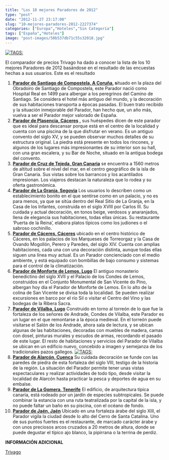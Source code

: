 ```yaml
---
title: "Los 10 mejores Paradores de 2012"
type: "post"
date: "2012-11-27 23:17:00"
slug: "10-mejores-paradores-2012-2227374"
categories: ["Europa","Hoteles","Sin Categoría"]
tags: ["España","Hoteles"]
image: "post-images/50b537db71c55s32018.jpg"
---
```


 [![ TAGS:](post-images/50b537db71c55s32018.jpg "interior del Parador de Plasencia")](post-images/50b537db71c55s32018.jpg)

 El comparador de precios Trivago ha dado a conocer la lista de los 10 mejores Paradores de 2012 basándose en el resultado de las encuestas hechas a sus usuarios. Este es el resultado

1. **[Parador de Santiago de Compostela, A Coruña](http://www.trivago.es/santiago-de-compostela-31777/hotel/parador-de-santiago-de-compostela-110895), s**ituado en la plaza del Obradoiro de Santiago de Compostela, este Parador nació como Hospital Real en 1499 para albergar a los peregrinos del Camino de Santiago. Se considera el hotel más antiguo del mundo, y la decoración de sus habitaciones transporta a épocas pasadas. El buen trato recibido y la situación inmejorable del Parador, han hecho que, un año más, vuelva a ser el Parador mejor valorado de España.
2. **[Parador de Plasencia, Cáceres](http://www.trivago.es/plasencia-102624/hotel/parador-de-plasencia-156545) ,** sus huéspedes dicen de este parador que es ideal para descansar porque está en el centro de la localidad y cuenta con una piscina de la que disfrutar en verano. Es un antiguo convento del siglo XV, y se pueden observar muchos detalles de su estructura original. La piedra está presente en todos los rincones, y algunos de los lugares más impresionantes de su interior son su hall, con una gran escalera, y su Bar de Noche, situado en la antigua bodega del convento.
3. **[Parador de Cruz de Tejeda, Gran Canaria](http://www.trivago.es/cruz-de-tejeda-94729/hotel/parador-de-cruz-de-tejeda-163295)** se encuentra a 1560 metros de altitud sobre el nivel del mar, en el centro geográfico de la isla de Gran Canaria. Sus vistas sobre los barrancos y los acantilados impresionan. Los viajeros destacan la naturaleza que lo rodea y su oferta gastronómica.
4. **[Parador de La Granja, Segovia](http://www.trivago.es/san-ildefonso-115382/hotel/parador-de-la-granja-175847)** Los usuarios lo describen como un establecimiento bonito en el que sentirse como en un palacio, y no es para menos, ya que se sitúa dentro del Real Sitio de La Granja, en la Casa de los Infantes, construida en el siglo XVIII por Carlos III. Su cuidada y actual decoración, en tonos beige, verdosos y anaranjados, llena de elegancia sus habitaciones, todas ellas únicas. Su restaurante ‘Puerta de la Reina’, elabora platos típicos como los judiones o el sabroso cochinillo.
5. **[Parador de Cáceres, Cáceres](http://www.trivago.es/caceres-31770/hotel/parador-de-caceres-110646)** ubicado en el centro histórico de Cáceres, en los palacios de los Marqueses de Torreorgaz y la Casa de Ovando Mogollón, Perero y Paredes, del siglo XIV. Cuenta con amplias habitaciones, cada una con una decoración distinta, aunque todas ellas siguen una línea muy actual. Es un Parador concienciado con el medio ambiente, y está equipado con bombillas de bajo consumo y sistemas para el control de la climatización.
6. **[Parador de Monforte de Lemos, Lugo](http://www.trivago.es/monforte-de-lemos-102675/hotel/parador-de-monforte-de-lemos-157670)**  El antiguo monasterio benedictino del siglo XVII y el Palacio de los Condes de Lemos, construidos en el Conjunto Monumental de San Vicente do Pino, albergan hoy día el Parador de Monforte de Lemos. En lo alto de la colina de San Vicente se divisa toda la localidad. Se pueden realizar excursiones en barco por el río Sil o visitar el Centro del Vino y las bodegas de la Ribera Sacra.
7. **[Parador de Vilalba, Lugo](http://www.trivago.es/villalba-102678/hotel/parador-de-villalba-157878)** Construido en torno al torreón de lo que fue la fortaleza de los señores de Andrade, Condes de Vilalba, este Parador es un lugar en el que remontarse a la época medieval. En el torreón puede visitarse el Salón de los Andrade, ahora sala de lectura, y se ubican algunas de las habitaciones, decoradas con muebles de madera, camas con dosel, pinturas murales y escudos de armas, recordando el pasado de este lugar. El resto de habitaciones y servicios del Parador de Vilalba se ubican en un edificio nuevo, concebido a imagen y semejanza de los tradicionales pazos gallegos. [![ TAGS:](post-images/50b53841f386as149466.jpg "habitación del Parador de Alcorcón")](post-images/50b53841f386as149466.jpg)
8. **[Parador de Alarcón, Cuenca](http://www.trivago.es/alarcon-103222/hotel/parador-de-alarcon-112239)**  Su cuidada decoración se funde con las paredes de piedra de esta fortaleza del siglo VIII, testigo de la historia de la región. La situación del Parador permite tener unas vistas espectaculares y realizar actividades de todo tipo, desde visitar la localidad de Alarcón hasta practicar la pesca y deportes de agua en su embalse.
9. **[Parador de La Gomera, Tenerife](http://www.trivago.es/san-sebastian-de-la-gomera-31853/hotel/parador-de-la-gomera-7435)**  El edificio, de arquitectura típica canaria, está rodeado por un jardín de especies subtropicales. Se puede combinar la estancia con una ruta teatralizada por la capital de la isla, y no puede faltar un baño en su piscina, con el océano de fondo.
10. **[Parador de Jaén, Jaén](http://www.trivago.es/jaen-31515/hotel/parador-de-jaen-110787)** Ubicado en una fortaleza árabe del siglo XIII, el Parador vigila la ciudad desde lo alto del Cerro de Santa Catalina. Uno de sus puntos fuertes es el restaurante, de marcado carácter árabe y con unos preciosos arcos cruzados a 20 metros de altura, donde se puede degustar el típico ajo blanco, la pipirrana o la terrina de perdiz.

 **INFORMACIÓN ADICIONAL**

 [Trivago](http://www.trivago.com)
